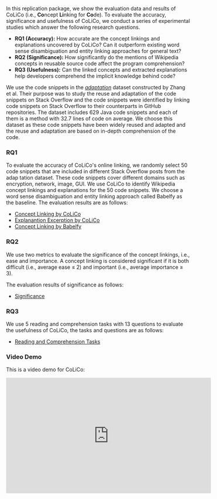 <!-- # Replication Package of CoLiCo -->

In this replication package, we show the evaluation data and results of CoLiCo (i.e., **Co**ncept **Li**nking for **Co**de).
To evaluate the accuracy, significance and usefulness of CoLiCo, we conduct a series of experimental studies which answer the following research questions.
- **RQ1 (Accuracy):** How accurate are the concept linkings and explanations uncovered by CoLiCo? Can it outperform existing word sense disambiguation and entity linking approaches for general text?
- **RQ2 (Significance):** How significantly do the mentions of Wikipedia concepts in reusable source code affect the program comprehension?
- **RQ3 (Usefulness):** Can the linked concepts and extracted explanations help developers comprehend the implicit knowledge behind code?

We use the code snippets in the [*adaptation*](https://figshare.com/articles/dataset/ICSE_artifact/7722068/2?file=14372909) dataset constructed by Zhang et al.
Their purpose was to study the reuse and adaptation of the code snippets on Stack Overflow and the code snippets were identified by linking code snippets on Stack Overflow to their counterparts in GitHub repositories.
The dataset includes 629 Java code snippets and each of them is a method with 32.7 lines of code on average.
We choose this dataset as these code snippets have been widely reused and adapted and the reuse and adaptation are based on in-depth comprehension of the code.


### RQ1
To evaluate the accuracy of CoLiCo's online linking, we randomly select 50 code snippets that are included in different Stack Overflow posts from the adap tation dataset. These code snippets cover different domains such as encryption, network, image, GUI.
We use CoLiCo to identify Wikipedia concept linkings and explanations for the 50 code snippets. We choose a word sense disambiguation and entity linking approach called Babelfy as the baseline.
The evaluation results are as follows:<br>
- [Concept Linking by CoLiCo](./RQ1_CoLiCo_concept_linking_result.zip)
- [Explanantion Excerption by CoLiCo](./RQ1_CoLiCo_explanation_excerption_result.zip)
- [Concept Linking by Babelfy](./RQ1_Babelfy_concept_linking_result.zip)

### RQ2
We use two metrics to evaluate the significance of the concept linkings, i.e., ease and importance.  A concept linking is considered significant if it is both difficult (i.e., average ease ≤ 2) and important (i.e., average importance ≥ 3). 

The evaluation results of significance as follows:<br>
- [Significance](./RQ2_CoLiCo_significance_result.zip)

### RQ3
We use 5 reading and comprehension tasks with 13 questions to evaluate the usefulness of CoLiCo, the tasks and questions are as follows:<br>
- [Reading and Comprehension Tasks](./RQ3_Tasks.md)


### Video Demo
This is a video demo for CoLiCo: 
<iframe width="560" height="315" src="https://www.youtube.com/embed/OJjuUD5aGaI" title="YouTube video player" frameborder="0" allow="accelerometer; autoplay; clipboard-write; encrypted-media; gyroscope; picture-in-picture" allowfullscreen></iframe>